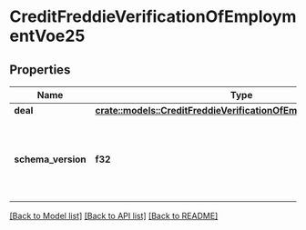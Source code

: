 # CreditFreddieVerificationOfEmploymentVoe25

## Properties

Name | Type | Description | Notes
------------ | ------------- | ------------- | -------------
**deal** | [**crate::models::CreditFreddieVerificationOfEmploymentDealVoe25**](CreditFreddieVerificationOfEmploymentDeal_VOE_2_5.md) |  | 
**schema_version** | **f32** | The Verification Of Employment (VOE) schema version. | 

[[Back to Model list]](../README.md#documentation-for-models) [[Back to API list]](../README.md#documentation-for-api-endpoints) [[Back to README]](../README.md)


